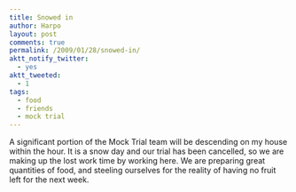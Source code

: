 ```yaml
---
title: Snowed in
author: Harpo
layout: post
comments: true
permalink: /2009/01/28/snowed-in/
aktt_notify_twitter:
  - yes
aktt_tweeted:
  - 1
tags:
  - food
  - friends
  - mock trial
---
```

A significant portion of the Mock Trial team will be descending on my house within the hour. It is a snow day and our trial has been cancelled, so we are making up the lost work time by working here. We are preparing great quantities of food, and steeling ourselves for the reality of having no fruit left for the next week.